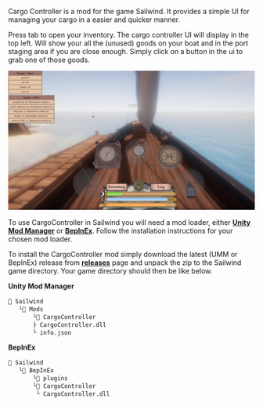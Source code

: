 Cargo Controller is a mod for the game Sailwind. It provides a simple UI for
managing your cargo in a easier and quicker manner.

Press tab to open your inventory. The cargo controller UI will display in the
top left. Will show your all the (unused) goods on your boat and in the port
staging area if you are close enough. Simply click on a button in the ui to
grab one of those goods.

![Screenshot](https://raw.githubusercontent.com/JakeInABoat/SailwindCargoController/5a7cf5c2cc9609c0305debb4b17fe6737ce8c841/screenshot.jpg?raw=true)


To use CargoController in Sailwind you will need a mod loader, either **[Unity Mod Manager](https://www.nexusmods.com/site/mods/21)** or **[BepInEx](https://github.com/BepInEx/BepInEx)**. Follow
the installation instructions for your chosen mod loader.

To install the CargoController mod simply download the latest (UMM or BepInEx) release from **[releases](https://github.com/JakeInABoat/SailwindCargoController/releases)** page and unpack the zip to the Sailwind game directory. Your game
directory should then be like below.

**Unity Mod Manager**

	📁 Sailwind
	   └📁 Mods
	       └📁 CargoController
		   ├ CargoController.dll
		   └ info.json

**BepInEx**

	📁 Sailwind
	   └📁 BepInEx
	       └📁 plugins
		   └📁 CargoController
		   	└ CargoController.dll

